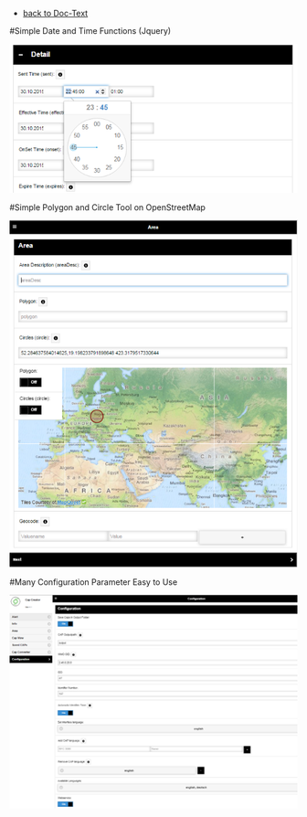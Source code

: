 * [back to Doc-Text](README.md)

#Simple Date and Time Functions (Jquery)

![Clock](img/clock.PNG?raw=true "Clock")


#Simple Polygon and Circle Tool on OpenStreetMap

![Map](img/map.PNG?raw=true "Map")


#Many Configuration Parameter Easy to Use

![Config](img/config.PNG?raw=true "Config")
